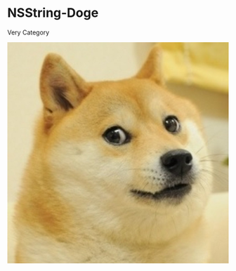 NSString-Doge
=============

Very Category

![png.doge.jpg](https://github.com/b3ll/NSString-Doge/raw/master/png.doge.jpg)
